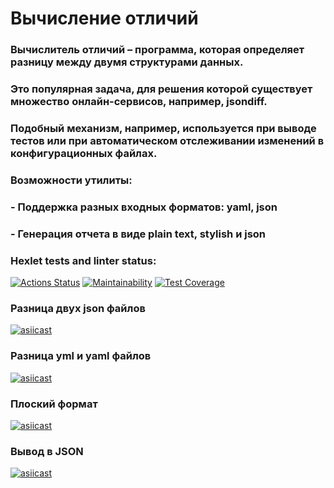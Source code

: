 # Вычисление отличий
### Вычислитель отличий – программа, которая определяет разницу между двумя структурами данных.
### Это популярная задача, для решения которой существует множество онлайн-сервисов, например, jsondiff.
### Подобный механизм, например, используется при выводе тестов или при автоматическом отслеживании изменений в конфигурационных файлах.
### Возможности утилиты:
###     - Поддержка разных входных форматов: yaml, json
###     - Генерация отчета в виде plain text, stylish и json

### Hexlet tests and linter status:
[![Actions Status](https://github.com/KepiWole/python-project-50/workflows/hexlet-check/badge.svg)](https://github.com/KepiWole/python-project-50/actions)
[![Maintainability](https://api.codeclimate.com/v1/badges/33549fdd1bb009697faa/maintainability)](https://codeclimate.com/github/KepiWole/python-project-50/maintainability)
[![Test Coverage](https://api.codeclimate.com/v1/badges/33549fdd1bb009697faa/test_coverage)](https://codeclimate.com/github/KepiWole/python-project-50/test_coverage)

### Разница двух json файлов
[![asiicast](https://asciinema.org/a/usGll7FLEdymjhf9SRh7Drwgh.png)](https://asciinema.org/a/usGll7FLEdymjhf9SRh7Drwgh)

### Разница yml и yaml файлов
[![asiicast](https://asciinema.org/a/5Ni7zViLf5WWDABz64WK2Boe1.png)](https://asciinema.org/a/5Ni7zViLf5WWDABz64WK2Boe1)

### Плоский формат
[![asiicast](https://asciinema.org/a/eTNf5ceb0owuNbJj1UnnHNFSh.png)](https://asciinema.org/a/eTNf5ceb0owuNbJj1UnnHNFSh)

### Вывод в JSON
[![asiicast](https://asciinema.org/a/D0U2ndgibEAvwchWxXabQjHAr.png)](https://asciinema.org/a/D0U2ndgibEAvwchWxXabQjHAr)

